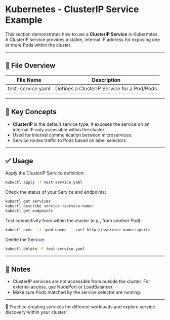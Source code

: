 # Kubernetes - ClusterIP Service Example

This section demonstrates how to use a **ClusterIP Service** in Kubernetes.  
A ClusterIP service provides a stable, internal IP address for exposing one or more Pods within the cluster.

---

## 📁 File Overview

| File Name          | Description                                 |
|--------------------|---------------------------------------------|
| test-service.yaml  | Defines a ClusterIP Service for a Pod/Pods  |

---

## 🧠 Key Concepts

- **ClusterIP** is the default service type; it exposes the service on an internal IP only accessible within the cluster.
- Used for internal communication between microservices.
- Service routes traffic to Pods based on label selectors.

---

## ✅ Usage

Apply the ClusterIP Service definition:
```bash
kubectl apply -f test-service.yaml
```

Check the status of your Service and endpoints:
```bash
kubectl get services
kubectl describe service <service-name>
kubectl get endpoints
```

Test connectivity from within the cluster (e.g., from another Pod):
```bash
kubectl exec -it <pod-name> -- curl http://<service-name>:<port>
```

Delete the Service:
```bash
kubectl delete -f test-service.yaml
```

---

## 📌 Notes

- ClusterIP services are not accessible from outside the cluster. For external access, use NodePort or LoadBalancer.
- Make sure Pods matched by the service selector are running.

---

🧠 Practice creating services for different workloads and explore service discovery within your cluster!
